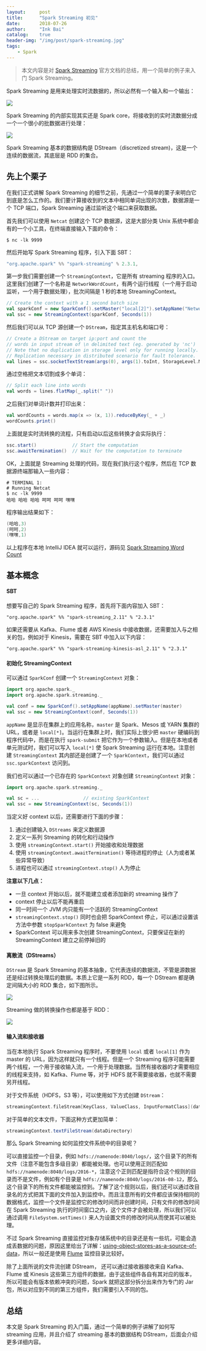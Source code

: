 ```yaml
---
layout:     post
title:      "Spark Streaming 初见"
date:       2018-07-26
author:     "Ink Bai"
catalog:    true
header-img: "/img/post/spark-streaming.jpg"
tags:
    - Spark
---
```


> 本文内容是对 [Spark Streaming](https://spark.apache.org/docs/latest/streaming-programming-guide.html) 官方文档的总结，用一个简单的例子来入门 Spark Streaming。

Spark Streaming 是用来处理实时流数据的，所以必然有一个输入和一个输出：

![](https://spark.apache.org/docs/latest/img/streaming-arch.jpg)

Spark Streaming 的内部实现其实还是 Spark core，将接收到的实时流数据分成一个一个很小的批数据进行处理：

![](https://spark.apache.org/docs/latest/img/streaming-flow.jpg)

Spark Streaming 基本的数据结构是 DStream（discretized stream)，这是一个连续的数据流，其底层是 RDD 的集合。

## 先上个栗子
在我们正式讲解 Spark Streaming 的细节之前，先通过一个简单的栗子来明白它到底是怎么工作的。我们要计算接收到的文本中相同单词出现的次数，数据源是一个 TCP 端口，Spark Streaming 通过监听这个端口来获取数据。

首先我们可以使用 `Netcat` 创建这个 TCP 数据源，这是大部分类 Unix 系统中都会有的一个小工具，在终端直接输入下面的命令：

```
$ nc -lk 9999
```

然后开始写 Spark Streaming 程序，引入下面 SBT：

```scala
"org.apache.spark" %% "spark-streaming" % 2.3.1,
```

第一步我们需要创建一个 `StreamingContext`，它是所有 streaming 程序的入口。这里我们创建了一个名称是 `NetworkWordCount`，有两个运行线程（一个用于启动监听，一个用于数据处理），批次间隔是 1 秒的本地 StreamingContext。

```scala
// Create the context with a 1 second batch size
val sparkConf = new SparkConf().setMaster("local[2]").setAppName("NetworkWordCount")
val ssc = new StreamingContext(sparkConf, Seconds(1))
```

然后我们可以从 TCP 源创建一个 `DStream`，指定其主机名和端口号：

```scala
// Create a DStream on target ip:port and count the
// words in input stream of \n delimited text (eg. generated by 'nc')
// Note that no duplication in storage level only for running locally.
// Replication necessary in distributed scenario for fault tolerance.
val lines = ssc.socketTextStream(args(0), args(1).toInt, StorageLevel.MEMORY_AND_DISK_SER)
```

通过空格把文本切割成多个单词：

```scala
// Split each line into words
val words = lines.flatMap(_.split(" "))
```

之后我们对单词计数并打印出来：

```scala
val wordCounts = words.map(x => (x, 1)).reduceByKey(_ + _)
wordCounts.print()
```

上面就是实时流转换的流程，只有启动以后这些转换才会实际执行：

```scala
ssc.start()             // Start the computation
ssc.awaitTermination()  // Wait for the computation to terminate
```

OK，上面就是 Streaming 处理的代码，现在我们执行这个程序，然后在 TCP 数据源终端那输入一些内容：

```
# TERMINAL 1:
# Running Netcat
$ nc -lk 9999
哈哈 哈哈 哈哈 呵呵 呵呵 嘿嘿
```

程序输出结果如下：

```scala
(哈哈,3)
(呵呵,2)
(嘿嘿,1)
```

以上程序在本地 IntelliJ IDEA 就可以运行，源码见 [Spark Streaming Word Count](https://github.com/Trigl/spark-learning/blob/master/src/main/scala/ink/baixin/spark/examples/streaming/NetworkWordCount.scala)

## 基本概念
#### SBT
想要写自己的 Spark Streaming 程序，首先将下面内容加入 SBT：

```
"org.apache.spark" %% "spark-streaming_2.11" % "2.3.1"
```

如果还需要从 Kafka、Flume 或者 AWS Kinesis 中接收数据，还需要加入与之相关的包，例如对于 Kinesis，需要在 SBT 中加入以下内容：

```
"org.apache.spark" %% "spark-streaming-kinesis-asl_2.11" % "2.3.1"
```

#### 初始化 StreamingContext
可以通过 `SparkConf` 创建一个 `StreamingContext` 对象：

```scala
import org.apache.spark._
import org.apache.spark.streaming._

val conf = new SparkConf().setAppName(appName).setMaster(master)
val ssc = new StreamingContext(conf, Seconds(1))
```

`appName` 是显示在集群上的应用名称，`master` 是 Spark、Mesos 或 YARN 集群的 URL，或者是 `local[*]`。当运行在集群上时，我们实际上很少把 `master` 硬编码到程序代码中，而是在执行 `spark-submit` 把它作为一个参数输入。但是在本地或者单元测试时，我们可以写入 `local[*]` 使 Spark Streaming 运行在本地。注意创建 `StreamingContext` 其内部还是创建了一个 `SparkContext`，我们可以通过 `ssc.sparkContext` 访问到。

我们也可以通过一个已存在的 `SparkContext` 对象创建 `StreamingContext` 对象：

```scala
import org.apache.spark.streaming._

val sc = ...                // existing SparkContext
val ssc = new StreamingContext(sc, Seconds(1))
```

当定义好 context 以后，还需要进行下面的步骤：

1. 通过创建输入 `DStreams` 来定义数据源
2. 定义一系列 Streaming 的转化和行动操作
3. 使用 `streamingContext.start()` 开始接收和处理数据
4. 使用 `streamingContext.awaitTermination()` 等待进程的停止（人为或者某些异常导致）
5. 进程也可以通过 `streamingContext.stop()` 人为停止

**注意以下几点：**

- 一旦 context 开始以后，就不能建立或者添加新的 streaming 操作了
- context 停止以后不能再重启
- 同一时间一个 JVM 内只能有一个活跃的 StreamingContext
- `streamingContext.stop()` 同时也会把 SparkContext 停止，可以通过设置该方法中参数 `stopSparkContext` 为 false 来避免
- SparkContext 可以用来多次创建 StreamingContext，只要保证在新的 StreamingContext 建立之前停掉旧的

#### 离散流（DStreams）
`DStream` 是 Spark Streaming 的基本抽象，它代表连续的数据流，不管是源数据还是经过转换处理后的数据。本质上它是一系列 RDD，每一个 DStream 都是确定间隔大小的 RDD 集合，如下图所示。

![](https://spark.apache.org/docs/latest/img/streaming-dstream.jpg)

Streaming 做的转换操作也都是基于 RDD：

![](https://spark.apache.org/docs/latest/img/streaming-dstream-ops.jpg)

#### 输入流和接收器
当在本地执行 Spark Streaming 程序时，不要使用 `local` 或者 `local[1]` 作为 master 的 URL，因为这样就只有一个线程。但是一个 Streaming 程序可能需要两个线程，一个用于接收输入流，一个用于处理数据。当然有接收器的才需要相应的线程来支持，如 Kafka、Flume 等，对于 HDFS 就不需要接收器，也就不需要另开线程。

对于文件系统（HDFS，S3 等），可以使用如下方式创建 `DStream`：

```scala
streamingContext.fileStream[KeyClass, ValueClass, InputFormatClass](dataDirectory)
```

对于简单的文本文件，下面这种方式更加简单：

```scala
streamingContext.textFileStream(dataDirectory)
```

那么 Spark Streaming 如何监控文件系统中的目录呢？

可以直接监控一个目录，例如 `hdfs://namenode:8040/logs/`，这个目录下的所有文件（注意不能包含多级目录）都能被处理。也可以使用正则匹配如 `hdfs://namenode:8040/logs/2016-*`，注意这个正则匹配是指符合这个规则的目录而不是文件，例如有个目录是 `hdfs://namenode:8040/logs/2016-08-12`，那么这个目录下的所有文件都能被监控到。了解了这个规则以后，我们还可以通过改目录名的方式把其下面的文件加入到监控中。而且注意所有的文件都应该保持相同的数据格式，监控一个文件是监控它的修改时间而非创建时间，只有文件的修改时间在 Spark Streaming 执行的时间窗口之内，这个文件才会被处理，所以我们可以通过调用 `FileSystem.setTimes()` 来人为设置文件的修改时间从而使其可以被处理。

不过 Spark Streaming 直接监控对象存储系统中的目录还是有一些坑，可能会造成丢数据的问题，原因这里给出了详解：[using-object-stores-as-a-source-of-data](https://spark.apache.org/docs/latest/streaming-programming-guide.html#using-object-stores-as-a-source-of-data)，所以一般还是使用 [Flume](http://flume.apache.org) 监控目录比较好。

除了上面所说的文件流创建 DStream， 还可以通过接收器接收来自 Kafka、Flume 或 Kinesis 这些第三方组件的数据，由于这些组件各自有其对应的版本，所以可能会有版本依赖冲突的问题，Spark 就把这部分拆分出来作为专门的 Jar 包，所以对应到不同的第三方组件，我们需要引入不同的包。

## 总结
本文是 Spark Streaming 的入门篇，通过一个简单的例子讲解了如何写 streaming 应用，并且介绍了 streaming 基本的数据结构 DStream，后面会介绍更多详细内容。
